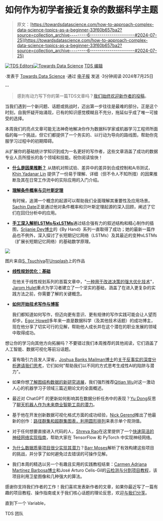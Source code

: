 # 如何作为初学者接近复杂的数据科学主题

> 原文：[https://towardsdatascience.com/how-to-approach-complex-data-science-topics-as-a-beginner-33f60b657ba2?source=collection_archive---------6-----------------------#2024-07-25](https://towardsdatascience.com/how-to-approach-complex-data-science-topics-as-a-beginner-33f60b657ba2?source=collection_archive---------6-----------------------#2024-07-25)

[](https://towardsdatascience.medium.com/?source=post_page---byline--33f60b657ba2--------------------------------)[![TDS Editors](../Images/4b2d1beaf4f6dcf024ffa6535de3b794.png)](https://towardsdatascience.medium.com/?source=post_page---byline--33f60b657ba2--------------------------------)[](https://towardsdatascience.com/?source=post_page---byline--33f60b657ba2--------------------------------)[![Towards Data Science](../Images/a6ff2676ffcc0c7aad8aaf1d79379785.png)](https://towardsdatascience.com/?source=post_page---byline--33f60b657ba2--------------------------------) [TDS 编辑](https://towardsdatascience.medium.com/?source=post_page---byline--33f60b657ba2--------------------------------)

·发表于 [Towards Data Science](https://towardsdatascience.com/?source=post_page---byline--33f60b657ba2--------------------------------) ·通过 [电子报](/newsletter?source=post_page---byline--33f60b657ba2--------------------------------) 发送 ·3分钟阅读·2024年7月25日

--

> 感到有动力写下你的第一篇TDS文章吗？[我们始终欢迎新作者的投稿](http://bit.ly/write-for-tds)。

当我们遇到一个新问题、话题或挑战时，迈出第一步往往是最难的部分。正是这个时刻，自我怀疑开始涌现，已有的知识感觉模糊且不充分，拖延似乎成了唯一可接受的选择。

本周我们的亮点文章可能无法神奇地解决你作为数据科学家或机器学习工程师所面临的每一个挑战，但它们都提供了一个务实的、以行动为导向的路线图，帮助你克服学习过程中的初期障碍。

从扩展你的基础统计学知识到成为一名更好的写作者，这些文章涵盖了成功的数据专业人员所擅长的各个领域和技能。祝你阅读愉快！

+   [**什么是因果推断？**](/what-is-causal-inference-48c57d848242) 从随机对照试验、差异中的差异到合成控制和A/B测试，[Khin Yadanar Lin](https://medium.com/u/d65a7a9d638b?source=post_page---user_mention--33f60b657ba2--------------------------------) 提供了一份易于理解、详细（但不令人不知所措）的因果推断及其在日常工作流中的实际应用的入门介绍。

+   [**理解条件概率与贝叶斯定理**](/understanding-conditional-probability-and-bayes-theorem-b779f8801ef6)

    有时候，追溯一个概念的起源可以帮助我们全面理解其重要性及应用场景。[Sachin Date](https://medium.com/u/b75b5b1730f3?source=post_page---user_mention--33f60b657ba2--------------------------------)正是通过他对条件概率和贝叶斯定理起源的深入回顾，阐述了它们在回归分析中的应用。

+   [**手工深入解析LSTMs与xLSTMs**](/deep-dive-into-lstms-xlstms-by-hand-️-c33e638bebb1)通过结合强有力的叙述结构和精心制作的插图，[Srijanie Dey博士](https://medium.com/u/d60d06fe8655?source=post_page---user_mention--33f60b657ba2--------------------------------)的《By Hand》系列一直取得了成功；她的最新一篇作品也不例外，深入探讨了长短期记忆网络（LSTMs）及其最近的变种xLSTMs（扩展长短期记忆网络）的基础数学原理。

![](../Images/546504fb0ed1c873429ed8f7fb3a57eb.png)

图片来自[S. Tsuchiya](https://unsplash.com/@s_tsuchiya?utm_source=medium&utm_medium=referral)在[Unsplash](https://unsplash.com/?utm_source=medium&utm_medium=referral)上的作品

+   [**线性规划优化：基础**](/linear-programming-optimization-foundations-2f12770f66ca)

    在他关于线性规划系列的首篇文章中，"[一种用于改进决策的强大优化技术](https://medium.com/u/88982a88b4e5?source=post_page---user_mention--33f60b657ba2--------------------------------)"，[Jarom Hulet](https://medium.com/u/88982a88b4e5?source=post_page---user_mention--33f60b657ba2--------------------------------)重点为学习者建立了一个坚实的基础，涵盖了在进入更复杂的实践方法之前，你需要了解的关键概念。

+   [**如何开始技术写作与博客**](/how-to-start-technical-writing-blogging-3c685c27bc53)

    我们都知道如何写作，但迈向更有意识、更有规律的写作实践可能会让人望而却步。[Egor Howell](https://medium.com/u/1cac491223b2?source=post_page---user_mention--33f60b657ba2--------------------------------)多年来一直是数据科学（及其他技术话题）的成功博主，现在他分享了切实可行的见解，帮助他人成长并在这个潜在的职业发展的领域中取得成功。

想让你的学习向其他方向拓展吗？不要错过我们本周推荐的其他阅读，它们涵盖了人工智能、数据可视化等前沿话题。

+   富有吸引力且发人深省，[Joshua Banks Mailman博士](https://medium.com/u/41251c01404f?source=post_page---user_mention--33f60b657ba2--------------------------------)的[关于反事实的深度分析邀请我们思考](/counterfactuals-in-language-ai-956673049b64)，它们如何"帮助我们以不同的方式思考生成性AI的陷阱与潜力"。

+   如果你想[了解图结构数据的新研究进展](/towards-generalization-on-graphs-from-invariance-to-causality-c81a174ac37b)，我们强烈推荐[Qitian Wu](https://medium.com/u/268302525672?source=post_page---user_mention--33f60b657ba2--------------------------------)对这一激动人心的机器学习子领域三篇近期论文的全面概述。

+   最近对 ChatGPT 的更新如何影响其在数据分析任务中的表现？[Yu Dong](https://medium.com/u/5462c48cfc57?source=post_page---user_mention--33f60b657ba2--------------------------------)反思了[聊天机器人作为未来商业智能工具的潜力](/evaluating-chatgpts-data-analysis-improvements-interactive-tables-and-charts-622d3e5a3816)。

+   基于他在开发创新数据可视化格式方面的成功经验，[Nick Gerend](https://medium.com/u/fa23f7cc3eed?source=post_page---user_mention--33f60b657ba2--------------------------------)推出了他最新的创作：[路径群集和超群集图表，利用圆形排列](/introducing-path-swarm-super-swarm-next-level-swarm-charts-03605ea87d58)来表示单个观测值。

+   对于任何想要直接进入代码的人，[Shreya Rao](https://medium.com/u/99b63de2f2c3?source=post_page---user_mention--33f60b657ba2--------------------------------)在这里提供了一个[快速简洁的神经网络实现指南](/implementing-neural-networks-in-tensorflow-and-pytorch-3c1f097e412a)，帮助大家在 TensorFlow 和 PyTorch 中实现神经网络。

+   [为什么数据质量项目很少实现其潜力](/most-data-quality-initiatives-fail-before-they-start-heres-why-e66123b7bb3b)？[Barr Moses](https://medium.com/u/2818bac48708?source=post_page---user_mention--33f60b657ba2--------------------------------)解析了有效构建这些项目的挑战，并分享了如何避免过去错误的可操作见解。

+   我们本周的精选以另一个有趣且实用的实践教程结束：[Carmen Adriana Martínez Barbosa博士](https://medium.com/u/a0526bfe8d0e?source=post_page---user_mention--33f60b657ba2--------------------------------)和José Arturo Celis-Gil的[云检测与分割项目教程](/detecting-clouds-with-ai-b553e6576af6)，该项目利用卫星图像和几种强大的算法。

感谢你支持我们作者的工作！我们喜欢发表新作者的文章，如果你最近写了一篇有趣的项目教程、操作指南或关于我们核心话题的理论反思，欢迎[与我们分享](http://bit.ly/write-for-tds)。

直到下一个 Variable，

TDS 团队

